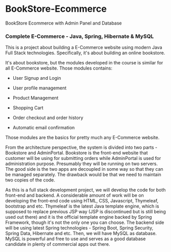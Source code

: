 # BookStore-Ecommerce
BookStore Ecommerce with Admin Panel and Database

### Complete E-Commerce - Java, Spring, Hibernate & MySQL

This is a project about building a E-Commerce website using modern Java Full Stack technologies. Specifically, it's about building an online bookstore. 

It's about bookstore, but the modules developed in the course is similar for all E-Commerce website. Those modules contains:


- User Signup and Login

- User profile management

- Product Management

- Shopping Cart 

- Order checkout and order history

- Automatic email confirmation


Those modules are the basics for pretty much any E-Commerce website.

From the architecture perspective, the system is divided into two parts - Bookstore and AdminPortal. Bookstore is the front-end website that customer will be using for submitting orders while AdminPortal is used for administration purpose. Presumably they will be running on two servers. The good side is the two apps are decoupled in some way so that they can be managed separately. The drawback would be that we need to maintain two copies of the code.

As this is a full stack development project, we will develop the code for both front-end and backend. A considerable amount of work will be on developing the front-end code using HTML, CSS, Javascript, Thymeleaf, bootstrap and etc. Thymeleaf is the latest Java template engine, which is supposed to replace previous JSP way (JSP is discontinued but is still being used out there) and it is the official template engine backed by Spring Framework, though it's not the only one you can choose. The backend side will be using latest Spring technologies - Spring Boot, Spring Security, Spring Data, Hibernate and etc. Then, we will have MySQL as database. MySQL is powerful and free to use and serves as a good database candidate in plenty of commercial apps out there.

